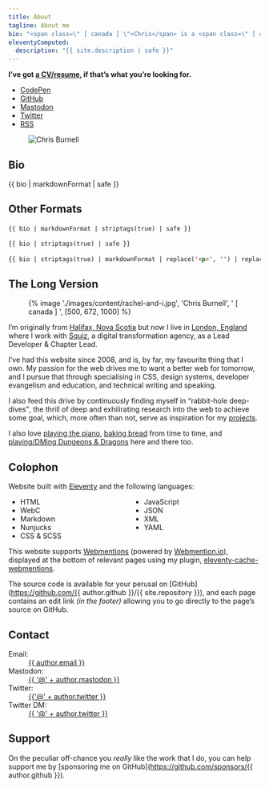 ```yaml
---
title: About
tagline: About me
bio: "<span class=\" [ canada ] \">Chris</span> is a <span class=\" [ canada ] \">Canadian</span> Front End Developer working for [Squiz](http://www.squiz.net). He’s [ravenous for CSS](https://chrisburnell.com/tag/css/) and built [Bowhead](https://chrisburnell.com/bowhead/) to bring design tokens to CSS. His [Webmention plugin](https://chrisburnell.com/eleventy-cache-webmentions/) for [Eleventy](https://11ty.dev) helps people connect across the [IndieWeb](https://indieweb.org), and his work in co-organising the [State of the Browser](https://stateofthebrowser.com) conference has brought together over 45 speakers and 150+ attendees each year."
eleventyComputed:
  description: "{{ site.description | safe }}"
---
```


<p class=" [ inline-center  center ] "><strong>I’ve got <a href="https://chrisburnell.com/cv/">a CV/resume</a>, if that’s what you’re looking for.</strong></p>

<ul class=" [ cluster ] [ center ] ">
    <li><a href="https://codepen.io/chrisburnell" rel="external">CodePen</a></li><li><a href="https://github.com/chrisburnell" rel="external">GitHub</a></li><li><a href="https://social.chrisburnell.com/@chris" rel="external">Mastodon</a></li><li><a href="https://twitter.com/iamchrisburnell" rel="external">Twitter</a></li><li><a href="https://chrisburnell.com/feed.xml">RSS</a></li>
</ul>

<figure style="overflow: visible;">
    <picture>
        <source srcset="/images/avatar@3x.avif 1x,
                        /images/avatar@4x.avif 4x" type="image/avif">
        <source srcset="/images/avatar@3x.webp 1x,
                        /images/avatar@4x.webp 4x" type="image/webp">
        <img alt="Chris Burnell" class=" [ canada ] " src="/images/avatar@3x.jpeg" srcset="/images/avatar@3x.jpeg 1x, /images/avatar@4x.jpeg 4x" width="250" height="250" style="box-shadow: var(--box-shadow, var(--box-shadow-medium));">
    </picture>
</figure>

## Bio

{{ bio | markdownFormat | safe }}

## Other Formats

```text
{{ bio | markdownFormat | striptags(true) | safe }}
```

```markdown
{{ bio | striptags(true) | safe }}
```

```html
{{ bio | striptags(true) | markdownFormat | replace('<p>', '') | replace('</p>', '') | safe }}
```

## The Long Version

<figure class=" [ line-length ] ">
    {% image './images/content/rachel-and-i.jpg', 'Chris Burnell', ' [ canada ] ', [500, 672, 1000] %}
</figure>

I’m originally from [<span class=" [ canada ] ">Halifax, Nova Scotia</span>](https://www.openstreetmap.org/#map=13/44.6463/-63.6162) but now I live in [London, England](https://www.openstreetmap.org/#map=10/51.4898/-0.0882) where I work with [Squiz](http://www.squiz.net), a digital transformation agency, as a Lead Developer & Chapter Lead.

I’ve had this website since 2008, and is, by far, my favourite thing that I own. My passion for the web drives me to want a better web for tomorrow, and I pursue that through specialising in CSS, design systems, developer evangelism and education, and technical writing and speaking.

I also feed this drive by continuously finding myself in <q>rabbit-hole deep-dives</q>, the thrill of deep and exhilirating research into the web to achieve some goal, which, more often than not, serve as inspiration for my [projects](https://chrisburnell.com/projects/).

I also love <a href="https://chrisburnell.com/note/1510316111/" title="this link is a joke">playing the piano</a>, [baking bread](https://chrisburnell.com/note/1574856597/) from time to time, and [playing/DMing Dungeons & Dragons](https://chrisburnell.com/projects/#personal-projects) here and there too.

## Colophon

Website built with [Eleventy](https://11ty.dev) and the following languages:

<ul style="column-count: 2;">
    <li>HTML</li>
    <li>WebC</li>
    <li>Markdown</li>
    <li>Nunjucks</li>
    <li>CSS & SCSS</li>
    <li>JavaScript</li>
    <li>JSON</li>
    <li>XML</li>
    <li>YAML</li>
</ul>

This website supports [Webmentions](https://indieweb.org/webmention) (powered by [Webmention.io](https://webmention.io)), displayed at the bottom of relevant pages using my plugin, [eleventy-cache-webmentions](/eleventy-cache-webmentions/).

The source code is available for your perusal on [GitHub](https://github.com/{{ author.github }}/{{ site.repository }}), and each page contains an edit link *(in the footer)* allowing you to go directly to the page’s source on GitHub.

## Contact

<dl>
    <dt>Email:</dt>
    <dd><a class=" [ canada ] " href="mailto:{{ author.email }}">{{ author.email }}</a></dd>
    <dt>Mastodon:</dt>
    <dd><a class=" [ canada ] " href="https://{{ author.mastodon.split('@') | last }}/users/{{ author.mastodon.split('@') | first }}">{{ '@' + author.mastodon }}</a></dd>
    <dt>Twitter:</dt>
    <dd><a class=" [ canada ] " href="https://twitter.com/{{ author.twitter }}">{{'@' + author.twitter }}</a></dd>
    <dt>Twitter DM:</dt>
    <dd><a class=" [ canada ] " href="https://twitter.com/messages/compose?recipient_id={{ author.twitter }}">{{ '@' + author.twitter }}</a></dd>
</dl>

## Support

On the peculiar off-chance you *really* like the work that I do, you can help support me by [sponsoring me on GitHub](https://github.com/sponsors/{{ author.github }}).
